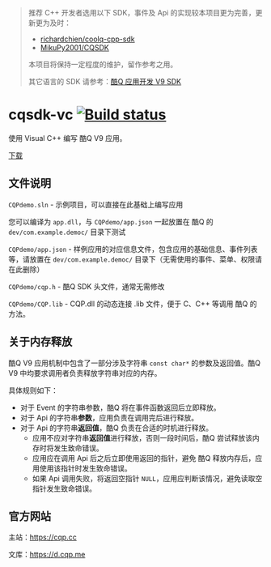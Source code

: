 > 推荐 C++ 开发者选用以下 SDK，事件及 Api 的实现较本项目更为完善，更新更为及时：
>
> * [richardchien/coolq-cpp-sdk](https://github.com/richardchien/coolq-cpp-sdk)
> * [MikuPy2001/CQSDK](https://github.com/MikuPy2001/CQSDK)
>
> 本项目将保持一定程度的维护，留作参考之用。
>
> 其它语言的 SDK 请参考：[酷Q 应用开发 V9 SDK](https://cqp.cc/t/15124)

# cqsdk-vc [![Build status](https://ci.appveyor.com/api/projects/status/b45ik9dass1rnrnj?svg=true)](https://ci.appveyor.com/project/Coxxs/cqsdk-vc)

使用 Visual C++ 编写 酷Q V9 应用。

[下载](https://github.com/CoolQ/cqsdk-vc/archive/master.zip)

文件说明
--------
`CQPdemo.sln` - 示例项目，可以直接在此基础上编写应用

您可以编译为 `app.dll`，与 `CQPdemo/app.json` 一起放置在 酷Q 的 `dev/com.example.democ/` 目录下测试

`CQPdemo/app.json` - 样例应用的对应信息文件，包含应用的基础信息、事件列表等，请放置在 `dev/com.example.democ/` 目录下（无需使用的事件、菜单、权限请在此删除）

`CQPdemo/cqp.h` - 酷Q SDK 头文件，通常无需修改

`CQPdemo/CQP.lib` - CQP.dll 的动态连接 .lib 文件，便于 C、C++ 等调用 酷Q 的方法。

关于内存释放
----------
酷Q V9 应用机制中包含了一部分涉及字符串 `const char*` 的参数及返回值。酷Q V9 中均要求调用者负责释放字符串对应的内存。

具体规则如下：

* 对于 Event 的字符串参数，酷Q 将在事件函数返回后立即释放。
* 对于 Api 的字符串**参数**，应用负责在调用完后进行释放。
* 对于 Api 的字符串**返回值**，酷Q 负责在合适的时机进行释放。
  * 应用不应对字符串**返回值**进行释放，否则一段时间后，酷Q 尝试释放该内存时将发生致命错误。
  * 应用应在调用 Api 后之后立即使用返回的指针，避免 酷Q 释放内存后，应用使用该指针时发生致命错误。
  * 如果 Api 调用失败，将返回空指针 `NULL`，应用应判断该情况，避免读取空指针发生致命错误。

官方网站
--------
主站：https://cqp.cc

文库：https://d.cqp.me
